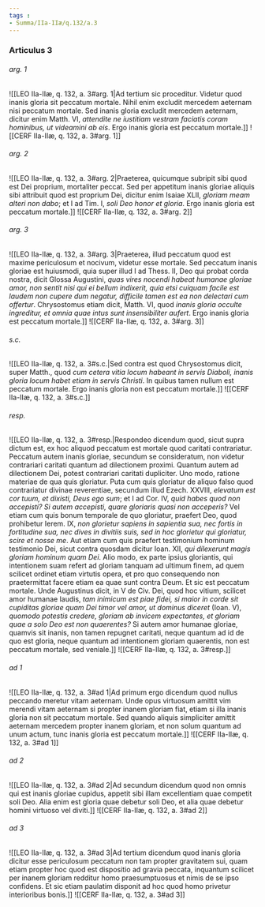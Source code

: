 ```yaml
---
tags : 
- Summa/IIa-IIæ/q.132/a.3
---
```


### Articulus 3

###### arg. 1
![[LEO IIa-IIæ, q. 132, a. 3#arg. 1|Ad tertium sic proceditur. Videtur quod inanis gloria sit peccatum mortale. Nihil enim excludit mercedem aeternam nisi peccatum mortale. Sed inanis gloria excludit mercedem aeternam, dicitur enim Matth. VI, *attendite ne iustitiam vestram faciatis coram hominibus, ut videamini ab eis*. Ergo inanis gloria est peccatum mortale.]]
![[CERF IIa-IIæ, q. 132, a. 3#arg. 1]]

###### arg. 2
![[LEO IIa-IIæ, q. 132, a. 3#arg. 2|Praeterea, quicumque subripit sibi quod est Dei proprium, mortaliter peccat. Sed per appetitum inanis gloriae aliquis sibi attribuit quod est proprium Dei, dicitur enim Isaiae XLII, *gloriam meam alteri non dabo*; et I ad Tim. I, *soli Deo honor et gloria*. Ergo inanis gloria est peccatum mortale.]]
![[CERF IIa-IIæ, q. 132, a. 3#arg. 2]]

###### arg. 3
![[LEO IIa-IIæ, q. 132, a. 3#arg. 3|Praeterea, illud peccatum quod est maxime periculosum et nocivum, videtur esse mortale. Sed peccatum inanis gloriae est huiusmodi, quia super illud I ad Thess. II, Deo qui probat corda nostra, dicit Glossa Augustini, *quas vires nocendi habeat humanae gloriae amor, non sentit nisi qui ei bellum indixerit, quia etsi cuiquam facile est laudem non cupere dum negatur, difficile tamen est ea non delectari cum offertur*. Chrysostomus etiam dicit, Matth. VI, quod *inanis gloria occulte ingreditur, et omnia quae intus sunt insensibiliter aufert*. Ergo inanis gloria est peccatum mortale.]]
![[CERF IIa-IIæ, q. 132, a. 3#arg. 3]]

###### s.c.
![[LEO IIa-IIæ, q. 132, a. 3#s.c.|Sed contra est quod Chrysostomus dicit, super Matth., quod *cum cetera vitia locum habeant in servis Diaboli, inanis gloria locum habet etiam in servis Christi*. In quibus tamen nullum est peccatum mortale. Ergo inanis gloria non est peccatum mortale.]]
![[CERF IIa-IIæ, q. 132, a. 3#s.c.]]

###### resp.
![[LEO IIa-IIæ, q. 132, a. 3#resp.|Respondeo dicendum quod, sicut supra dictum est, ex hoc aliquod peccatum est mortale quod caritati contrariatur. Peccatum autem inanis gloriae, secundum se consideratum, non videtur contrariari caritati quantum ad dilectionem proximi. Quantum autem ad dilectionem Dei, potest contrariari caritati dupliciter. Uno modo, ratione materiae de qua quis gloriatur. Puta cum quis gloriatur de aliquo falso quod contrariatur divinae reverentiae, secundum illud Ezech. XXVIII, *elevatum est cor tuum, et dixisti, Deus ego sum*; et I ad Cor. IV, *quid habes quod non accepisti? Si autem accepisti, quare gloriaris quasi non acceperis?* Vel etiam cum quis bonum temporale de quo gloriatur, praefert Deo, quod prohibetur Ierem. IX, *non glorietur sapiens in sapientia sua, nec fortis in fortitudine sua, nec dives in divitiis suis, sed in hoc glorietur qui gloriatur, scire et nosse me*. Aut etiam cum quis praefert testimonium hominum testimonio Dei, sicut contra quosdam dicitur Ioan. XII, *qui dilexerunt magis gloriam hominum quam Dei*. Alio modo, ex parte ipsius gloriantis, qui intentionem suam refert ad gloriam tanquam ad ultimum finem, ad quem scilicet ordinet etiam virtutis opera, et pro quo consequendo non praetermittat facere etiam ea quae sunt contra Deum. Et sic est peccatum mortale. Unde Augustinus dicit, in V de Civ. Dei, quod hoc vitium, scilicet amor humanae laudis, *tam inimicum est piae fidei, si maior in corde sit cupiditas gloriae quam Dei timor vel amor, ut dominus diceret* (Ioan. V), *quomodo potestis credere, gloriam ab invicem expectantes, et gloriam quae a solo Deo est non quaerentes?* Si autem amor humanae gloriae, quamvis sit inanis, non tamen repugnet caritati, neque quantum ad id de quo est gloria, neque quantum ad intentionem gloriam quaerentis, non est peccatum mortale, sed veniale.]]
![[CERF IIa-IIæ, q. 132, a. 3#resp.]]

###### ad 1
![[LEO IIa-IIæ, q. 132, a. 3#ad 1|Ad primum ergo dicendum quod nullus peccando meretur vitam aeternam. Unde opus virtuosum amittit vim merendi vitam aeternam si propter inanem gloriam fiat, etiam si illa inanis gloria non sit peccatum mortale. Sed quando aliquis simpliciter amittit aeternam mercedem propter inanem gloriam, et non solum quantum ad unum actum, tunc inanis gloria est peccatum mortale.]]
![[CERF IIa-IIæ, q. 132, a. 3#ad 1]]

###### ad 2
![[LEO IIa-IIæ, q. 132, a. 3#ad 2|Ad secundum dicendum quod non omnis qui est inanis gloriae cupidus, appetit sibi illam excellentiam quae competit soli Deo. Alia enim est gloria quae debetur soli Deo, et alia quae debetur homini virtuoso vel diviti.]]
![[CERF IIa-IIæ, q. 132, a. 3#ad 2]]

###### ad 3
![[LEO IIa-IIæ, q. 132, a. 3#ad 3|Ad tertium dicendum quod inanis gloria dicitur esse periculosum peccatum non tam propter gravitatem sui, quam etiam propter hoc quod est dispositio ad gravia peccata, inquantum scilicet per inanem gloriam redditur homo praesumptuosus et nimis de se ipso confidens. Et sic etiam paulatim disponit ad hoc quod homo privetur interioribus bonis.]]
![[CERF IIa-IIæ, q. 132, a. 3#ad 3]]

